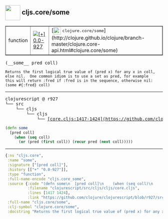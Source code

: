 ## <img width="48px" valign="middle" src="http://i.imgur.com/Hi20huC.png"> cljs.core/some

 <table border="1">
<tr>
<td>function</td>
<td><a href="https://github.com/cljsinfo/api-refs/tree/0.0-927"><img valign="middle" alt="[+] 0.0-927" src="https://img.shields.io/badge/+-0.0--927-lightgrey.svg"></a> </td>
<td>
[<img height="24px" valign="middle" src="http://i.imgur.com/1GjPKvB.png"> <samp>clojure.core/some</samp>](http://clojure.github.io/clojure/branch-master/clojure.core-api.html#clojure.core/some)
</td>
</tr>
</table>

 <samp>
(__some__ pred coll)<br>
</samp>

```
Returns the first logical true value of (pred x) for any x in coll,
else nil.  One common idiom is to use a set as pred, for example
this will return :fred if :fred is in the sequence, otherwise nil:
(some #{:fred} coll)
```

---

 <pre>
clojurescript @ r927
└── src
    └── cljs
        └── cljs
            └── <ins>[core.cljs:1417-1424](https://github.com/clojure/clojurescript/blob/r927/src/cljs/cljs/core.cljs#L1417-L1424)</ins>
</pre>

```clj
(defn some
  [pred coll]
    (when (seq coll)
      (or (pred (first coll)) (recur pred (next coll)))))
```


---

```clj
{:ns "cljs.core",
 :name "some",
 :signature ["[pred coll]"],
 :history [["+" "0.0-927"]],
 :type "function",
 :full-name-encode "cljs.core_some",
 :source {:code "(defn some\n  [pred coll]\n    (when (seq coll)\n      (or (pred (first coll)) (recur pred (next coll)))))",
          :filename "clojurescript/src/cljs/cljs/core.cljs",
          :lines [1417 1424],
          :link "https://github.com/clojure/clojurescript/blob/r927/src/cljs/cljs/core.cljs#L1417-L1424"},
 :full-name "cljs.core/some",
 :clj-symbol "clojure.core/some",
 :docstring "Returns the first logical true value of (pred x) for any x in coll,\nelse nil.  One common idiom is to use a set as pred, for example\nthis will return :fred if :fred is in the sequence, otherwise nil:\n(some #{:fred} coll)"}

```
